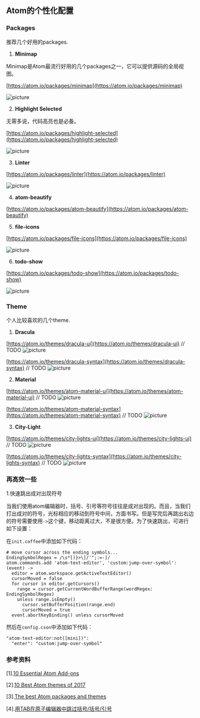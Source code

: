 ## Atom的个性化配置

### Packages

推荐几个好用的packages.

1. **Minimap**

Minimap是Atom最流行好用的几个packages之一，它可以提供源码的全局视图。

[https://atom.io/packages/minimap](https://atom.io/packages/minimap)

![picture](http://dab1nmslvvntp.cloudfront.net/wp-content/uploads/2015/08/1438675653mini-map.png)

2. **Highlight Selected**

无需多说，代码高亮也是必备。

[https://atom.io/packages/highlight-selected](https://atom.io/packages/highlight-selected)

![picture](http://dab1nmslvvntp.cloudfront.net/wp-content/uploads/2015/08/1438675732highlight-selected.png)

3. **Linter**

[https://atom.io/packages/linter](https://atom.io/packages/linter)

![picture](http://dab1nmslvvntp.cloudfront.net/wp-content/uploads/2015/08/1438675975linter.gif)

4. **atom-beautify**

[https://atom.io/packages/atom-beautify](https://atom.io/packages/atom-beautify)

5. **file-icons**

[https://atom.io/packages/file-icons](https://atom.io/packages/file-icons)

![picture](http://on64c9tla.bkt.clouddn.com/www.subond.com/file-icons.png)

6. **todo-show**

[https://atom.io/packages/todo-show](https://atom.io/packages/todo-show)

![picture](http://on64c9tla.bkt.clouddn.com/www.subond.com/todo-show.png)

### Theme

个人比较喜欢的几个theme.

1. **Dracula**

[https://atom.io/themes/dracula-ui](https://atom.io/themes/dracula-ui)
// TODO
![picture](http://on64c9tla.bkt.clouddn.com/www.subond.com/dracula-ui.png)

[https://atom.io/themes/dracula-syntax](https://atom.io/themes/dracula-syntax)
// TODO
![picture](http://on64c9tla.bkt.clouddn.com/www.subond.com/dracula-syntax.png)

2. **Material**

[https://atom.io/themes/atom-material-ui](https://atom.io/themes/atom-material-ui)
// TODO
![picture](http://on64c9tla.bkt.clouddn.com/www.subond.com/material-ui.png)

[https://atom.io/themes/atom-material-syntax](https://atom.io/themes/atom-material-syntax)
// TODO
![picture](http://on64c9tla.bkt.clouddn.com/www.subond.com/material-syntax.png)

3. **City-Light**

[https://atom.io/themes/city-lights-ui](https://atom.io/themes/city-lights-ui)
// TODO
![picture](http://on64c9tla.bkt.clouddn.com/www.subond.com/city-light-ui.png)

[https://atom.io/themes/city-lights-syntax](https://atom.io/themes/city-lights-syntax)
// TODO
![picture](http://on64c9tla.bkt.clouddn.com/www.subond.com/city-light-syntax.png)

### 再高效一些

1.快速跳出成对出现符号

当我们使用atom编辑器时，括号、引号等符号往往是成对出现的。而且，当我们打出成对的符号，光标相应的移动到符号中间，方面书写。但是写完后再跳出右边的符号需要使用`->`这个键，移动距离过大，不是很方便。为了快速跳出，可进行如下设置：

在`init.coffee`中添加如下代码：

```
# move cursor across the ending symbols...
EndingSymbolRegex = /\s*[)}>\]/'";:=-]/
atom.commands.add 'atom-text-editor', 'custom:jump-over-symbol': (event) ->
  editor = atom.workspace.getActiveTextEditor()
  cursorMoved = false
  for cursor in editor.getCursors()
    range = cursor.getCurrentWordBufferRange(wordRegex: EndingSymbolRegex)
    unless range.isEmpty()
      cursor.setBufferPosition(range.end)
      cursorMoved = true
  event.abortKeyBinding() unless cursorMoved
```

然后在`config.cson`中添加如下代码：

```
"atom-text-editor:not([mini])":
  "enter": "custom:jump-over-symbol"
```

### 参考资料

[1].[10 Essential Atom Add-ons](https://www.sitepoint.com/10-essential-atom-add-ons/)

[2].[10 Best Atom themes of 2017](https://blog.duojam.com/10-best-atom-themes-of-2017/)

[3].[The best Atom packages and themes](https://medium.com/@Dannypaton/the-best-packages-and-themes-for-atom-fee4860a7955)

[4].[用TAB在原子编辑器中跳过括号/括号/引号](http://stackoverflow.org.cn/front/ask/view?ask_id=607299)
